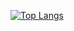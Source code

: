 
[![Top Langs](https://github-readme-stats.vercel.app/api/top-langs/?username=VietDung2k1&layout=demo)](https://github.com/anuraghazra/github-readme-stats)

